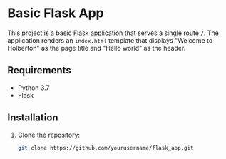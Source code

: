 # Basic Flask App

This project is a basic Flask application that serves a single route `/`. The application renders an `index.html` template that displays "Welcome to Holberton" as the page title and "Hello world" as the header.

## Requirements

- Python 3.7
- Flask

## Installation

1. Clone the repository:
   ```bash
   git clone https://github.com/yourusername/flask_app.git
